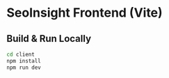 # SeoInsight Frontend (Vite)

## Build & Run Locally

```bash
cd client
npm install
npm run dev
```
